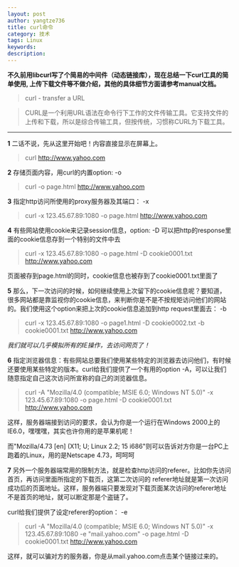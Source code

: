 ```yaml
---
layout: post
author: yangtze736
title: curl命令
category: 技术
tags: Linux
keywords: 
description: 
---
```


**不久前用libcurl写了个简易的中间件（动态链接库），现在总结一下curl工具的简单使用, 上传下载文件等不做介绍，其他的具体细节方面请参考manual文档。**

> curl - transfer a URL

> CURL是一个利用URL语法在命令行下工作的文件传输工具。它支持文件的上传和下载，所以是综合传输工具，但按传统，习惯称CURL为下载工具。

<!-- more -->

-------------

**1** 二话不说，先从这里开始吧！内容直接显示在屏幕上。

> curl http://www.yahoo.com 

**2** 存储页面内容，用curl的内置option: -o

> curl -o page.html http://www.yahoo.com 

**3** 指定http访问所使用的proxy服务器及其端口： -x

> curl -x 123.45.67.89:1080 -o page.html http://www.yahoo.com 

**4** 有些网站使用cookie来记录session信息，option: -D 可以把http的response里面的cookie信息存到一个特别的文件中去

> curl -x 123.45.67.89:1080 -o page.html -D cookie0001.txt http://www.yahoo.com

页面被存到page.html的同时，cookie信息也被存到了cookie0001.txt里面了

**5** 那么，下一次访问的时候，如何继续使用上次留下的cookie信息呢？要知道，很多网站都是靠监视你的cookie信息，来判断你是不是不按规矩访问他们的网站的。我们使用这个option来把上次的cookie信息追加到http request里面去： -b 

> curl -x 123.45.67.89:1080 -o page1.html -D cookie0002.txt -b cookie0001.txt http://www.yahoo.com 

*我们就可以几乎模拟所有的IE操作，去访问网页了！*

**6** 指定浏览器信息：有些网站总要我们使用某些特定的浏览器去访问他们，有时候还要使用某些特定的版本。curl给我们提供了一个有用的option -A，可以让我们随意指定自己这次访问所宣称的自己的浏览器信息。

> curl -A "Mozilla/4.0 (compatible; MSIE 6.0; Windows NT 5.0)" -x 123.45.67.89:1080 -o page.html -D cookie0001.txt http://www.yahoo.com 

这样，服务器端接到访问的要求，会认为你是一个运行在Windows 2000上的IE6.0，嘿嘿嘿，其实也许你用的是苹果机呢！

而"Mozilla/4.73 [en] (X11; U; Linux 2.2; 15 i686"则可以告诉对方你是一台PC上跑着的Linux，用的是Netscape 4.73，呵呵呵 

**7** 另外一个服务器端常用的限制方法，就是检查http访问的referer。比如你先访问首页，再访问里面所指定的下载页，这第二次访问的 referer地址就是第一次访问成功后的页面地址。这样，服务器端只要发现对下载页面某次访问的referer地址不是首页的地址，就可以断定那是个盗链了。

curl给我们提供了设定referer的option： -e 

> curl -A "Mozilla/4.0 (compatible; MSIE 6.0; Windows NT 5.0)" -x 123.45.67.89:1080 -e "mail.yahoo.com" -o page.html -D cookie0001.txt http://www.yahoo.com 

这样，就可以骗对方的服务器，你是从mail.yahoo.com点击某个链接过来的。

